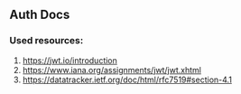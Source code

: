 ## Auth Docs

### Used resources:
1. https://jwt.io/introduction
2. https://www.iana.org/assignments/jwt/jwt.xhtml
3. https://datatracker.ietf.org/doc/html/rfc7519#section-4.1